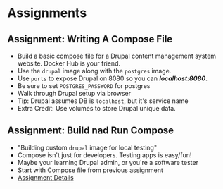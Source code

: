 # Assignments

## Assignment: Writing A Compose File

* Build a basic compose file for a Drupal content management system website. Docker Hub is your friend.
* Use the ```drupal``` image along with the ```postgres``` image.
* Use ```ports``` to expose Drupal on 8080 so you can __*localhost:8080*__.
* Be sure to set ```POSTGRES_PASSWORD``` for postgres
* Walk through Drupal setup via browser
* Tip: Drupal assumes DB is ```localhost```, but it's service name
* Extra Credit: Use volumes to store Drupal unique data.

## Assignment: Build nad Run Compose

* "Building custom ```drupal``` image for local testing"
* Compose isn't just for developers. Testing apps is easy/fun!
* Maybe your learning Drupal admin, or you're a software tester
* Start with Compose file from previous assignment
* [Assignment Details](./assignment2/README.md)
